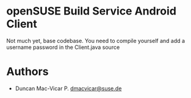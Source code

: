 
# openSUSE Build Service Android Client

Not much yet, base codebase. You need to compile yourself and
add a username password in the Client.java source

# Authors

* Duncan Mac-Vicar P. <dmacvicar@suse.de>


